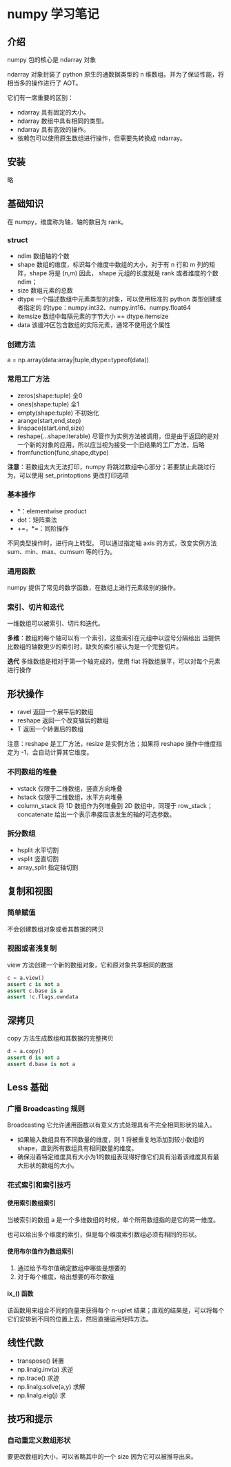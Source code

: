 # numpy 学习笔记

## 介绍

numpy 包的核心是 ndarray 对象

ndarray 对象封装了 python 原生的通数据类型的 n 维数组。并为了保证性能，将相当多的操作进行了 AOT。

它们有一席重要的区别：

- ndarray 具有固定的大小。
- ndarray 数组中具有相同的类型。
- ndarray 具有高效的操作。
- 依赖包可以使用原生数组进行操作，但需要先转换成 ndarray。

## 安装

略

## 基础知识

在 numpy，维度称为轴，轴的数目为 rank。

### struct

- ndim 数组轴的个数
- shape 数组的维度，标识每个维度中数组的大小，对于有 n 行和 m 列的矩阵，shape 将是 (n,m) 因此， shape 元组的长度就是 rank 或者维度的个数 ndim；
- size 数组元素的总数
- dtype 一个描述数组中元素类型的对象，可以使用标准的 python 类型创建或者指定的 的type：numpy.int32、numpy.int16、numpy.float64
- itemsize 数组中每隔元素的字节大小 == dtype.itemsize
- data 该缓冲区包含数组的实际元素，通常不使用这个属性

### 创建方法

a = np.array(data:array|tuple,dtype=typeof(data))

### 常用工厂方法

- zeros(shape:tuple) 全0
- ones(shape:tuple) 全1
- empty(shape:tuple) 不初始化
- arange(start,end,step)
- linspace(start.end,size)
- reshape(...shape:iterable) 尽管作为实例方法被调用，但是由于返回的是对一个新的对象的应用，所以应当视为接受一个旧结果的工厂方法，后略
- fromfunction(func,shape,dtype)

**注意**：若数组太大无法打印，numpy 将跳过数组中心部分；若要禁止此跳过行为，可以使用 set_printoptions 更改打印选项

### 基本操作

- *：elementwise product
- dot：矩阵乘法
- +=，*=：同阶操作

不同类型操作时，进行向上转型。
可以通过指定轴 axis 的方式，改变实例方法 sum、min、max、cumsum 等的行为。

### 通用函数

numpy 提供了常见的数学函数，在数组上进行元素级别的操作。

### 索引、切片和迭代

一维数组可以被索引、切片和迭代。

**多维**：数组的每个轴可以有一个索引，这些索引在元组中以逗号分隔给出
当提供比数组的轴数更少的索引时，缺失的索引被认为是一个完整切片。

**迭代** 多维数组是相对于第一个轴完成的，使用 flat 将数组展平，可以对每个元素进行操作

## 形状操作

- ravel 返回一个展平后的数组
- reshape 返回一个改变轴后的数组
- T 返回一个转置后的数组

注意：reshape 是工厂方法，resize 是实例方法；如果将 reshape 操作中维度指定为 -1，会自动计算其它维度。

### 不同数组的堆叠

- vstack 仅限于二维数组，竖直方向堆叠
- hstack 仅限于二维数组，水平方向堆叠
- column_stack 将 1D 数组作为列堆叠到 2D 数组中，同理于 row_stack；concatenate 给出一个表示串接应该发生的轴的可选参数。

### 拆分数组

- hsplit 水平切割
- vsplit 竖直切割
- array_split 指定轴切割

## 复制和视图

### 简单赋值

不会创建数组对象或者其数据的拷贝

### 视图或者浅复制

view 方法创建一个新的数组对象，它和原对象共享相同的数据

```python
c = a.view()
assert c is not a
assert c.base is a
assert !c.flags.owndata
```

## 深拷贝

copy 方法生成数组和其数据的完整拷贝

```python
d = a.copy()
assert d is not a
assert d.base is not a
```

## Less 基础

### 广播 Broadcasting 规则

Broadcasting 它允许通用函数以有意义方式处理具有不完全相同形状的输入。

- 如果输入数组具有不同数量的维度，则 1 将被重复地添加到较小数组的 shape，直到所有数组具有相同数量的维度。
- 确保沿着特定维度具有大小为1的数组表现得好像它们具有沿着该维度具有最大形状的数组的大小。

### 花式索引和索引技巧

#### 使用索引数组索引

当被索引的数组 a 是一个多维数组的时候，单个所用数组指的是它的第一维度。

也可以给出多个维度的索引，但是每个维度索引数组必须有相同的形状。

#### 使用布尔值作为数组索引

1. 通过给予布尔值确定数组中哪些是想要的
2. 对于每个维度，给出想要的布尔数组

#### ix_() 函数

该函数用来组合不同的向量来获得每个 n-uplet 结果；直观的结果是，可以将每个它们安排到不同的位置上去，然后直接运用矩阵方法。

## 线性代数

- transpose() 转置
- np.linalg.inv(a) 求逆
- np.trace() 求迹
- np.linalg.solve(a,y) 求解
- np.linalg.eig(j) 求

## 技巧和提示

### 自动重定义数组形状

要更改数组的大小，可以省略其中的一个 size 因为它可以被推导出来。

